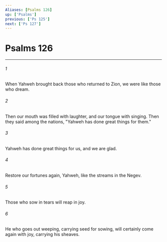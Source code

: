 ```yaml
---
Aliases: [Psalms 126]
up: ['Psalms']
previous: ['Ps 125']
next: ['Ps 127']
---
```

# Psalms 126
***





###### 1 

When Yahweh brought back those who returned to Zion, we were like those who dream. 



###### 2 

Then our mouth was filled with laughter, and our tongue with singing. Then they said among the nations, "Yahweh has done great things for them." 



###### 3 

Yahweh has done great things for us, and we are glad. 



###### 4 

Restore our fortunes again, Yahweh, like the streams in the Negev. 



###### 5 

Those who sow in tears will reap in joy. 



###### 6 

He who goes out weeping, carrying seed for sowing, will certainly come again with joy, carrying his sheaves.
